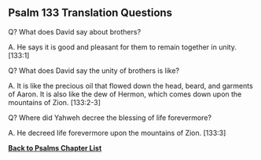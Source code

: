 ## Psalm 133 Translation Questions ##

Q? What does David say about brothers?

A. He says it is good and pleasant for them to remain together in unity. [133:1]

Q? What does David say the unity of brothers is like?

A. It is like the precious oil that flowed down the head, beard, and garments of Aaron. It is also like the dew of Hermon, which comes down upon the mountains of Zion. [133:2-3]

Q? Where did Yahweh decree the blessing of life forevermore?

A. He decreed life forevermore upon the mountains of Zion. [133:3]

__[Back to Psalms Chapter List](./)__

